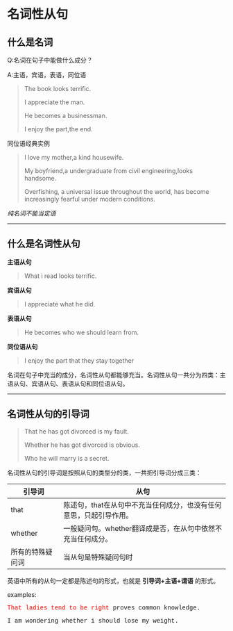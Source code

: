 # 名词性从句

## 什么是名词

Q:名词在句子中能做什么成分？

A:主语，宾语，表语，同位语

> The book looks terrific.
>
> I appreciate the man.
>
> He becomes a businessman.
>
> I enjoy the part,the end.  	

同位语经典实例

> I love my mother,a kind housewife.
>
> My boyfriend,a undergraduate from civil engineering,looks handsome.
>
> Overfishing, a universal issue throughout the world, has become increasingly fearful under modern conditions.

<i>纯名词不能当定语</i>

----

## 什么是名词性从句

**主语从句**

> What i  read looks terrific.

**宾语从句**

> I appreciate what he did.

**表语从句**

> He becomes who we should learn from.

**同位语从句**

> I enjoy the part that they stay together

名词在句子中充当的成分，名词性从句都能够充当。名词性从句一共分为四类：主语从句、宾语从句、表语从句和同位语从句。

---

## 名词性从句的引导词

> That he has got divorced is my fault.
>
> Whether he has got divorced is obvious.
>
> Who he will marry is a secret.

名词性从句的引导词是按照从句的类型分的类，一共把引导词分成三类：

| 引导词           | 从句                                                         |
| ---------------- | ------------------------------------------------------------ |
| that             | 陈述句，that在从句中不充当任何成分，也没有任何意思，只起引导作用。 |
| whether          | 一般疑问句。whether翻译成是否，在从句中依然不充当任何成分。  |
| 所有的特殊疑问词 | 当从句是特殊疑问句时                                         |

英语中所有的从句一定都是陈述句的形式，也就是 **引导词+主语+谓语** 的形式。

examples:

<p style="font-family:courier"> <font color='red'>That ladies tend to be right</font> proves common knowledge.</p>

<font style="font-family:courier">
I am wondering whether i should lose my weight. <br>
</font>

